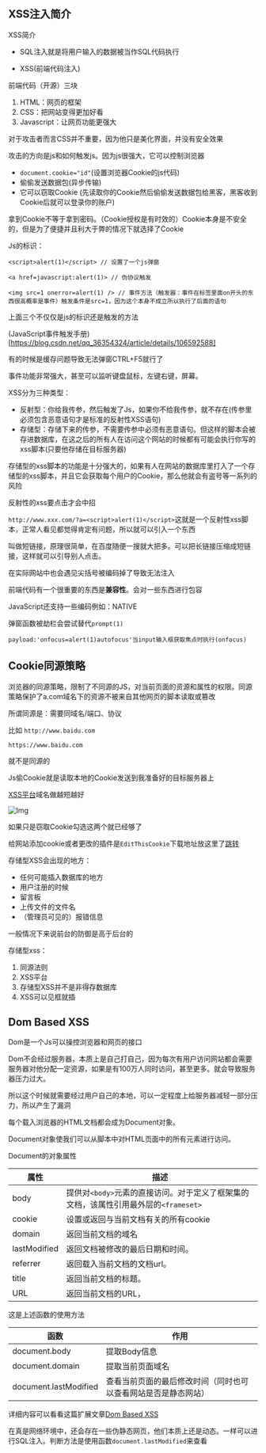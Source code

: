 ## XSS注入简介

XSS简介

* SQL注入就是将用户输入的数据被当作SQL代码执行

* XSS(前端代码注入)

前端代码（开源）三块
1. HTML：网页的框架
2. CSS：把网站变得更加好看
3. Javascript：让网页功能更强大

对于攻击者而言CSS并不重要，因为他只是美化界面，并没有安全效果

攻击的方向是js和如何触发js。因为js很强大，它可以控制浏览器

* `document.cookie="id"`(设置浏览器Cookie的js代码)
* 偷偷发送数据包(异步传输)
* 它可以窃取Cookie (先读取你的Cookie然后偷偷发送数据包给黑客，黑客收到Cookie后就可以登录你的账户)

拿到Cookie不等于拿到密码。（Cookie授权是有时效的）Cookie本身是不安全的，但是为了便捷并且利大于弊的情况下就选择了Cookie

Js的标识：
```JS
<script>alert(1)</script> // 设置了一个js弹窗

<a href=javascript:alert(1)> // 伪协议触发

<img src=1 onerror=alert(1) /> // 事件方法（触发器：事件在标签里面on开头的东西很高概率是事件）触发条件是src=1，因为这个本身不成立所以执行了后面的语句
```

上面三个不仅仅是js的标识还是触发的方法

(JavaScript事件触发手册)[https://blog.csdn.net/qq_36354324/article/details/106592588]

有的时候是缓存问题导致无法弹窗CTRL+F5就行了

事件功能非常强大，甚至可以监听键盘鼠标，左键右键，屏幕。

XSS分为三种类型：

* 反射型：你给我传参，然后触发了Js，如果你不给我传参，就不存在(传参里必须包含恶意语句才是标准的反射性XSS语句)
* 存储型：存储下来的传参，不需要传参中必须有恶意语句。但这样的脚本会被存进数据库，在这之后的所有人在访问这个网站的时候都有可能会执行你写的xss脚本(只要他存储在目标服务器)

存储型的xss脚本的功能是十分强大的，如果有人在网站的数据库里打入了一个存储型的xss脚本，并且它会获取每个用户的Cookie，那么他就会有盗号等一系列的风险

反射性的xss要点击才会中招

`http://www.xxx.com/?a=<script>alert(1)</script>`这就是一个反射性xss脚本，正常人看见都觉得肯定有问题，所以就可以引入一个东西

叫做短链接，原理很简单，在百度随便一搜就大把多。可以把长链接压缩成短链接，这样就可以引导别人点击。

在实际网站中也会遇见尖括号被编码掉了导致无法注入

前端代码有一个很重要的东西是**兼容性**。会对一些东西进行包容

JavaScript还支持一些编码例如：NATIVE

弹窗函数被劫栏会尝试替代`prompt(1)`

`payload:'onfocus=alert(1)autofocus'当input输入框获取焦点时执行(onfocus)`

## Cookie同源策略

浏览器的同源策略，限制了不同源的JS，对当前页面的资源和属性的权限。同源策略保护了a.com域名下的资源不被来自其他网页的脚本读取或篡改

所谓同源是：需要同域名/端口、协议

比如
`http://www.baidu.com`

`https://www.baidu.com`

就不是同源的

Js偷Cookie就是读取本地的Cookie发送到我准备好的目标服务器上

[XSS平台](https://xssaq.com/)域名做越短越好

![Img](https://joker-1317382260.cos.ap-guangzhou.myqcloud.com/202304181445728.webp)

如果只是窃取Cookie勾选这两个就已经够了

给网站添加cookie或者更改的插件是`EditThisCookie`下载地址放这里了[跳转](https://github.com/ETCExtensions/Edit-This-Cookie/releases/tag/1.5.0)

存储型XSS会出现的地方：

* 任何可能插入数据库的地方
* 用户注册的时候
* 留言板
* 上传文件的文件名
* （管理员可见的）报错信息

一般情况下来说前台的防御是高于后台的

存储型xss：

1. 同源法则
2. XSS平台
3. 存储型XSS并不是非得存数据库
4. XSS可以见框就插

## Dom Based XSS

Dom是一个Js可以操控浏览器和网页的接口

Dom不会经过服务器，本质上是自己打自己，因为每次有用户访问网站都会需要服务器对他分配一定资源，如果是有100万人同时访问，甚至更多。就会导致服务器压力过大。

所以这个时候就需要经过用户自己的本地，可以一定程度上给服务器减轻一部分压力，所以产生了漏洞

每个载入浏览器的HTML文档都会成为Document对象。

Document对象使我们可以从脚本中对HTML页面中的所有元素进行访问。

Document的对象属性

| 属性 | 描述 |
| -- | -- |
| body | 提供对`<body>`元素的直接访问。对于定义了框架集的文档，该属性引用最外层的`<frameset>` |
| cookie | 设置或返回与当前文档有关的所有cookie |
| domain | 返回当前文档的域名 |
| lastModified | 返回文档被修改的最后日期和时间。 |
| referrer | 返回载入当前文档的文档url。 |
| title | 返回当前文档的标题。 |
| URL | 返回当前文档的URL， |

这是上述函数的使用方法

| 函数 | 作用 |
| -- | -- |
| document.body | 提取Body信息 |
| document.domain | 提取当前页面域名 |
| document.lastModified | 查看当前页面的最后修改时间（同时也可以查看网站是否是静态网站） |

详细内容可以看看这篇扩展文章[Dom Based XSS](https://blog.csdn.net/weixin_45634365/article/details/114536958)

在真是网络环境中，还会存在一些伪静态网页，他们本质上还是动态。一样可以进行SQL注入。判断方法是使用函数`document.lastModified`来查看








